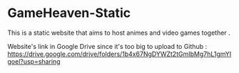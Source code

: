# GameHeaven-Static

This is a static website that aims to host animes and video games together .

Website's link in Google Drive since it's too big to upload to Github : https://drive.google.com/drive/folders/1b4x67NgDYWZt2tGmIbMg7hL1gmYIgoel?usp=sharing
